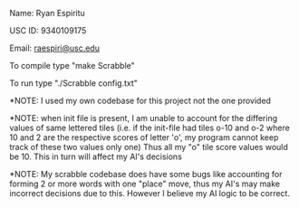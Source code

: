 Name: Ryan Espiritu

USC ID: 9340109175

Email: raespiri@usc.edu

To compile type "make Scrabble"

To run type "./Scrabble config.txt"

*NOTE: I used my own codebase for this project not the one provided

*NOTE: when init file is present, I am unable to account for the differing 
values of same lettered tiles (i.e. if the init-file had tiles o-10 and o-2 
where 10 and 2 are the respective scores of letter 'o', my program cannot 
keep track of these two values only one) Thus all my "o" tile score values 
would be 10. This in turn will affect my AI's decisions

*NOTE: My scrabble codebase does have some bugs like accounting for forming
2 or more words with one "place" move, thus my AI's may make incorrect 
decisions due to this. However I believe my AI logic to be correct.


